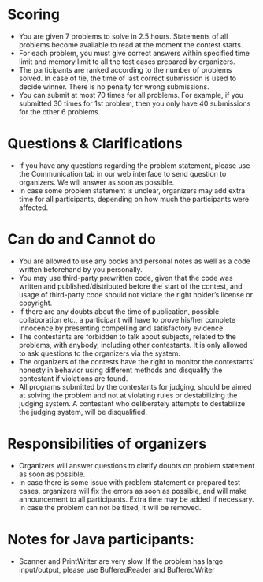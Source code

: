 # Scoring

- You are given 7 problems to solve in 2.5 hours. Statements of all problems become available to read at the moment the contest starts.
- For each problem, you must give correct answers within specified time limit and memory limit to all the test cases prepared by organizers.
- The participants are ranked according to the number of problems solved. In case of tie, the time of last correct submission is used to decide winner. There is no penalty for wrong submissions.
- You can submit at most 70 times for all problems. For example, if you submitted 30 times for 1st problem, then you only have 40 submissions for the other 6 problems.

# Questions & Clarifications

- If you have any questions regarding the problem statement, please use the Communication tab in our web interface to send question to organizers. We will answer as soon as possible.
- In case some problem statement is unclear, organizers may add extra time for all participants, depending on how much the participants were affected.

# Can do and Cannot do

- You are allowed to use any books and personal notes as well as a code written beforehand by you personally.
- You may use third-party prewritten code, given that the code was written and published/distributed before the start of the contest, and usage of third-party code should not violate the right holder’s license or copyright.
- If there are any doubts about the time of publication, possible collaboration etc., a participant will have to prove his/her complete innocence by presenting compelling and satisfactory evidence.
- The contestants are forbidden to talk about subjects, related to the problems, with anybody, including other contestants. It is only allowed to ask questions to the organizers via the system.
- The organizers of the contests have the right to monitor the contestants' honesty in behavior using different methods and disqualify the contestant if violations are found.
- All programs submitted by the contestants for judging, should be aimed at solving the problem and not at violating rules or destabilizing the judging system. A contestant who deliberately attempts to destabilize the judging system, will be disqualified.

# Responsibilities of organizers

- Organizers will answer questions to clarify doubts on problem statement as soon as possible.
- In case there is some issue with problem statement or prepared test cases, organizers will fix the errors as soon as possible, and will make announcement to all participants. Extra time may be added if necessary. In case the problem can not be fixed, it will be removed.

# Notes for Java participants:

- Scanner and PrintWriter are very slow. If the problem has large input/output, please use BufferedReader and BufferedWriter
